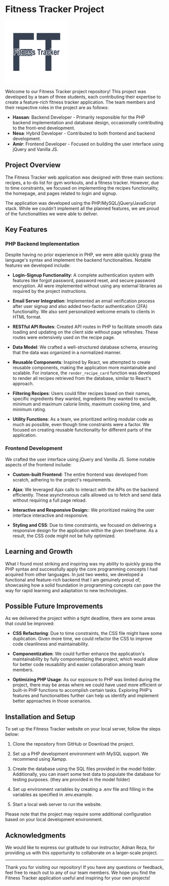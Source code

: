 
# Fitness Tracker Project</h1>
<img src="./public/img/fitness-tracker-logo.png" alt="Fitness Tracker Logo" width="200" height="200">


Welcome to our Fitness Tracker project repository! This project was developed by a team of three students, each contributing their expertise to create a feature-rich fitness tracker application. The team members and their respective roles in the project are as follows:

- **Hassan**: Backend Developer - Primarily responsible for the PHP backend implementation and database design, occasionally contributing to the front-end development.
- **Nesa**: Hybrid Developer - Contributed to both frontend and backend development.
- **Amir**: Frontend Developer - Focused on building the user interface using jQuery and Vanilla JS.

## Project Overview

The Fitness Tracker web application was designed with three main sections: recipes, a to-do list for gym workouts, and a fitness tracker. However, due to time constraints, we focused on implementing the recipes functionality, the homepage, and pages related to login and signup.

The application was developed using the PHP/MySQL/jQuery/JavaScript stack. While we couldn't implement all the planned features, we are proud of the functionalities we were able to deliver.

## Key Features

### PHP Backend Implementation

Despite having no prior experience in PHP, we were able quickly grasp the language's syntax and implement the backend functionalities. Notable features we developed include:

- **Login-Signup Functionality**: A complete authentication system with features like forgot password, password reset, and secure password encryption. All were implemented without using any external libraries as required by the project instructions.

- **Email Server Integration**: Implemented an email verification process after user signup and also added two-factor authentication (2FA) functionality. We also sent personalized welcome emails to clients in HTML format.

- **RESTful API Routes**: Created API routes in PHP to facilitate smooth data loading and updating on the client side without page refreshes. These routes were extensively used on the recipe page.

- **Data Model**: We crafted a well-structured database schema, ensuring that the data was organized in a normalized manner. 

- **Reusable Components**: Inspired by React, we attempted to create reusable components, making the application more maintainable and scalable. For instance, the `render_recipe_card` function was developed to render all recipes retrieved from the database, similar to React's approach.

- **Filtering Recipes**: Users could filter recipes based on their names, specific ingredients they wanted, ingredients they wanted to exclude, minimum and maximum calorie limits, maximum cooking time, and minimum rating.
 
- **Utility Functions**: As a team, we prioritized writing modular code as much as possible, even though time constraints were a factor. We focused on creating reusable functionality for different parts of the application.

### Frontend Development

We crafted the user interface using jQuery and Vanilla JS. Some notable aspects of the frontend include:

- **Custom-built Frontend**: The entire frontend was developed from scratch, adhering to the project's requirements.

- **Ajax**: We leveraged Ajax calls to interact with the APIs on the backend efficiently. These asynchronous calls allowed us to fetch and send data without requiring a full page reload.

- **Interactive and Responsive Design:**: We prioritized making the user interface interactive and responsive.

- **Styling and CSS**: Due to time constraints, we focused on delivering a responsive design for the application within the given timeframe. As a result, the CSS code might not be fully optimized.

## Learning and Growth

What I found most striking and inspiring was my ability to quickly grasp the PHP syntax and successfully apply the core programming concepts I had acquired from other languages. In just two weeks, we developed a functional and feature-rich backend that I am genuinely proud of, showcasing how a solid foundation in programming concepts can pave the way for rapid learning and adaptation to new technologies.

## Possible Future Improvements

As we delivered the project within a tight deadline, there are some areas that could be improved:

- **CSS Refactoring**: Due to time constraints, the CSS file might have some duplication. Given more time, we could refactor the CSS to improve code cleanliness and maintainability.

- **Componentization**: We could further enhance the application's maintainability by fully componentizing the project, which would allow for better code reusability and easier collaboration among team members.

- **Optimizing PHP Usage**: As our exposure to PHP was limited during the project, there may be areas where we could have used more efficient or built-in PHP functions to accomplish certain tasks. Exploring PHP's features and functionalities further can help us identify and implement better approaches in those scenarios.

## Installation and Setup

To set up the Fitness Tracker website on your local server, follow the steps below:

1. Clone the repository from GitHub or Download the project.

2. Set up a PHP development environment with MySQL support. We recommend using Xampp.

3. Create the database using the SQL files provided in the model folder. Additionally, you can insert some test data to populate the database for testing purposes. (they are provided in the model folder)

4. Set up environment variables by creating a .env file and filling in the variables as specified in .env.example.

5. Start a local web server to run the website.

Please note that the project may require some additional configuration based on your local development environment.

## Acknowledgments

We would like to express our gratitude to our instructor, Adnan Reza, for providing us with this opportunity to collaborate on a larger-scale project.

---

Thank you for visiting our repository! If you have any questions or feedback, feel free to reach out to any of our team members. We hope you find the Fitness Tracker application useful and inspiring for your own projects!
